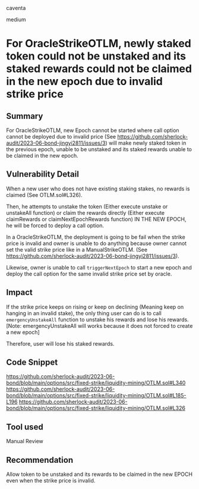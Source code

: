 caventa

medium

# For OracleStrikeOTLM, newly staked token could not be unstaked and its staked rewards could not be claimed in the new epoch due to invalid strike price

## Summary
For OracleStrikeOTLM, new Epoch cannot be started where call option cannot be deployed due to invalid price (See https://github.com/sherlock-audit/2023-06-bond-jingyi2811/issues/3) will make newly staked token in the previous epoch, unable to be unstaked and its staked rewards unable to be claimed in the new epoch.

## Vulnerability Detail
When a new user who does not have existing staking stakes, no rewards is claimed (See OTLM.sol#L326).

Then, he attempts to unstake the token (Either execute unstake or unstakeAll function) or claim the rewards directly (Either execute claimRewards or claimNextEpochRewards function) IN THE NEW EPOCH, he will be forced to deploy a call option. 

In a OracleStrikeOTLM,  the deployment is going to be fail when the strike price is invalid and owner is unable to do anything because owner cannot set the valid strike price like in a ManualStrikeOTLM. (See https://github.com/sherlock-audit/2023-06-bond-jingyi2811/issues/3). 

Likewise, owner is unable to call ```triggerNextEpoch``` to start a new epoch and deploy the call option for the same invalid strike price set by oracle.

## Impact
If the strike price keeps on rising or keep on declining (Meaning keep on hanging in an invalid stake), the only thing user can do is to call ```emergencyUnstakeAll``` function to unstake his rewards and lose his rewards. [Note: emergencyUnstakeAll will works because it does not forced to create a new epoch] 

Therefore, user will lose his staked rewards.

## Code Snippet
https://github.com/sherlock-audit/2023-06-bond/blob/main/options/src/fixed-strike/liquidity-mining/OTLM.sol#L340
https://github.com/sherlock-audit/2023-06-bond/blob/main/options/src/fixed-strike/liquidity-mining/OTLM.sol#L185-L196
https://github.com/sherlock-audit/2023-06-bond/blob/main/options/src/fixed-strike/liquidity-mining/OTLM.sol#L326

## Tool used
Manual Review

## Recommendation
Allow token to be unstaked and its rewards to be claimed in the new EPOCH even when the strike price is invalid.